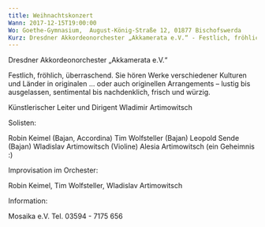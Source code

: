 ```yaml
---
title: Weihnachtskonzert
Wann: 2017-12-15T19:00:00
Wo: Goethe-Gymnasium,  August-König-Straße 12, 01877 Bischofswerda
Kurz: Dresdner Akkordeonorchester „Akkamerata e.V.“ - Festlich, fröhlich, überraschend. -  Künstlerischer Leiter und Dirigent Wladimir Artimowitsch
---
```


Dresdner Akkordeonorchester „Akkamerata e.V.“

Festlich, fröhlich, überraschend.
Sie hören Werke verschiedener Kulturen und Länder in originalen ... oder auch originellen Arrangements – lustig bis ausgelassen, sentimental bis nachdenklich, frisch und würzig.

Künstlerischer Leiter und Dirigent Wladimir Artimowitsch

Solisten:

 Robin Keimel (Bajan, Accordina)
Tim Wolfsteller (Bajan) 
Leopold Sende (Bajan) 
Wladislav Artimowitsch (Violine)
Alesia Artimowitsch (ein Geheimnis :)

Improvisation im Orchester:

Robin Keimel, Tim Wolfsteller, Wladislav Artimowitsch

Information:
 
Mosaika e.V.
Tel. 03594 - 7175 656